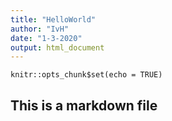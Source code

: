 ```yaml
---
title: "HelloWorld"
author: "IvH"
date: "1-3-2020"
output: html_document
---
```


```{r setup, include=FALSE}
knitr::opts_chunk$set(echo = TRUE)
```

## This is a markdown file
